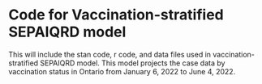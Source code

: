 # Code for Vaccination-stratified SEPAIQRD model

This will include the stan code, r code, and data files used in vaccination-stratified SEPAIQRD model. This model projects the case data by vaccination status in Ontario from January 6, 2022 to June 4, 2022.  
